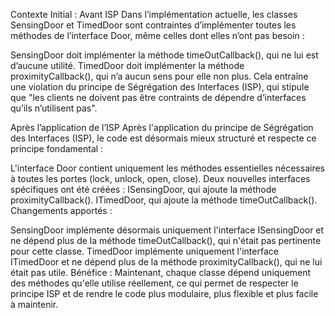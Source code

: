 Contexte Initial : Avant ISP
Dans l’implémentation actuelle, les classes SensingDoor et TimedDoor sont contraintes d’implémenter toutes les méthodes de l’interface Door, même celles dont elles n’ont pas besoin :

SensingDoor doit implémenter la méthode timeOutCallback(), qui ne lui est d’aucune utilité.
TimedDoor doit implémenter la méthode proximityCallback(), qui n’a aucun sens pour elle non plus.
Cela entraîne une violation du principe de Ségrégation des Interfaces (ISP), qui stipule que "les clients ne doivent pas être contraints de dépendre d’interfaces qu’ils n’utilisent pas".

Après l’application de l’ISP
Après l'application du principe de Ségrégation des Interfaces (ISP), le code est désormais mieux structuré et respecte ce principe fondamental :

L'interface Door contient uniquement les méthodes essentielles nécessaires à toutes les portes (lock, unlock, open, close).
Deux nouvelles interfaces spécifiques ont été créées :
ISensingDoor, qui ajoute la méthode proximityCallback().
ITimedDoor, qui ajoute la méthode timeOutCallback().
Changements apportés :

SensingDoor implémente désormais uniquement l'interface ISensingDoor et ne dépend plus de la méthode timeOutCallback(), qui n'était pas pertinente pour cette classe.
TimedDoor implémente uniquement l'interface ITimedDoor et ne dépend plus de la méthode proximityCallback(), qui ne lui était pas utile.
Bénéfice :
Maintenant, chaque classe dépend uniquement des méthodes qu'elle utilise réellement, ce qui permet de respecter le principe ISP et de rendre le code plus modulaire, plus flexible et plus facile à maintenir.

